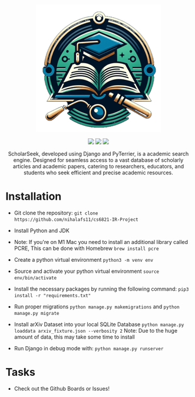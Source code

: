 <p align="center"><img src="./scholarseek/search/static/res/logo.png"></p>

<p align="center">
    <img src="https://img.shields.io/badge/development-stage-red?style=for-the-badge">
    <a href="https://www.python.org/"><img src="https://img.shields.io/badge/Python-3776AB?style=for-the-badge&logo=python&logoColor=white"></a>
    <a href="https://docs.djangoproject.com/en/4.2/"><img src="https://img.shields.io/badge/Django-092E20?style=for-the-badge&logo=django&logoColor=white"></a>
</p>

<p align="center">
ScholarSeek, developed using Django and PyTerrier, is a academic search engine. Designed for seamless access to a vast database of scholarly articles and academic papers, catering to researchers, educators, and students who seek efficient and precise academic resources.
</p>

# Installation
 - Git clone the repository: `git clone https://github.com/nihalafs11/cs6821-IR-Project`

 - Install Python and JDK

 - Note: If you're on M1 Mac you need to install an additional library called PCRE, This can be done with Homebrew `brew install pcre` 

 - Create a python virtual environment `python3 -m venv env`

 - Source and activate your python virtual environment `source env/bin/activate`

 - Install the necessary packages by running the following command: `pip3 install -r "requirements.txt"`

 - Run proper migrations `python manage.py makemigrations` and `python manage.py migrate`

 - Install arXiv Dataset into your local SQLite Database `python manage.py loaddata arxiv_fixture.json --verbosity 2` Note: Due to the huge amount of data, this may take some time to install

 - Run Django in debug mode with: `python manage.py runserver`


# Tasks

- Check out the Github Boards or Issues! 

